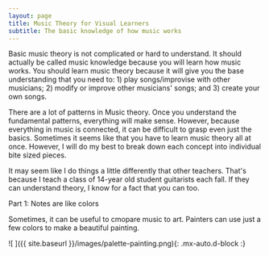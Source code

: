 ```yaml
---
layout: page
title: Music Theory for Visual Learners
subtitle: The basic knowledge of how music works
---
```


Basic music theory is not complicated or hard to understand. It should actually be called music knowledge because you will learn how music works. You should learn music theory because it will give you the base understanding that you need to: 1) play songs/improvise with other musicians; 2) modify or improve other musicians' songs; and 3) create your own songs.

There are a lot of patterns in Music theory. Once you understand the fundamental patterns, everything will make sense. However, because everything in music is connected, it can be difficult to grasp even just the basics. Sometimes it seems like that you have to learn music theory all at once. However, I will do my best to break down each concept into individual bite sized pieces. 

It may seem like I do things a little differently that other teachers. That's because I teach a class of 14-year old student guitarists each fall. If they can understand theory, I know for a fact that you can too.


Part 1: Notes are like colors

Sometimes, it can be useful to cmopare music to art. Painters can use just a few colors to make a beautiful painting. 

![ ]({{ site.baseurl }}/images/palette-painting.png){: .mx-auto.d-block :}


